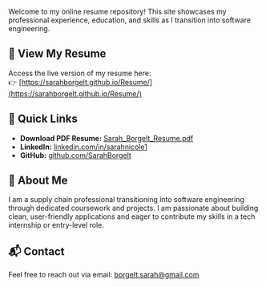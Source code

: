 
Welcome to my online resume repository! This site showcases my professional experience, education, and skills as I transition into software engineering.

## 📄 View My Resume

Access the live version of my resume here:  
👉 [https://sarahborgelt.github.io/Resume/](https://sarahborgelt.github.io/Resume/)

## 🔗 Quick Links

- **Download PDF Resume:** [Sarah_Borgelt_Resume.pdf](https://github.com/SarahBorgelt/Resume/blob/main/Sarah_Borgelt_Resume.pdf)  
- **LinkedIn:** [linkedin.com/in/sarahnicole1](https://www.linkedin.com/in/sarahborgelt)  
- **GitHub:** [github.com/SarahBorgelt](https://github.com/SarahBorgelt)

## 💼 About Me

I am a supply chain professional transitioning into software engineering through dedicated coursework and projects. I am passionate about building clean, user-friendly applications and eager to contribute my skills in a tech internship or entry-level role.

## 📬 Contact

Feel free to reach out via email: borgelt.sarah@gmail.com
